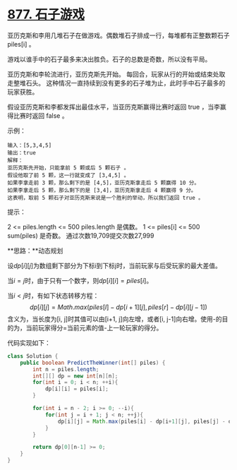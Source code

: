 # [877. 石子游戏](https://leetcode-cn.com/problems/stone-game/)
亚历克斯和李用几堆石子在做游戏。偶数堆石子排成一行，每堆都有正整数颗石子 piles[i] 。

游戏以谁手中的石子最多来决出胜负。石子的总数是奇数，所以没有平局。

亚历克斯和李轮流进行，亚历克斯先开始。 每回合，玩家从行的开始或结束处取走整堆石头。 这种情况一直持续到没有更多的石子堆为止，此时手中石子最多的玩家获胜。

假设亚历克斯和李都发挥出最佳水平，当亚历克斯赢得比赛时返回 true ，当李赢得比赛时返回 false 。

 

示例：

```
输入：[5,3,4,5]
输出：true
解释：
亚历克斯先开始，只能拿前 5 颗或后 5 颗石子 。
假设他取了前 5 颗，这一行就变成了 [3,4,5] 。
如果李拿走前 3 颗，那么剩下的是 [4,5]，亚历克斯拿走后 5 颗赢得 10 分。
如果李拿走后 5 颗，那么剩下的是 [3,4]，亚历克斯拿走后 4 颗赢得 9 分。
这表明，取前 5 颗石子对亚历克斯来说是一个胜利的举动，所以我们返回 true 。
```
 

提示：

2 <= piles.length <= 500
piles.length 是偶数。
1 <= piles[i] <= 500
sum(piles) 是奇数。
通过次数19,709提交次数27,999

**思路：**动态规划

设$dp[i][j]$为数组剩下部分为下标i到下标j时，当前玩家与后受玩家的最大差值。

当$i=j$时，由于只有一个数字，则$dp[i][i] = piles[i]$。

当$i<j$时，有如下状态转移方程：
$$
dp[i][j] = Math.max(piles[l] - dp[i+1][j], piles[r] - dp[i][j-1])
$$
含义为，当长度为[i, j]时其值可以由[i+1, j]向左增，或者[i, j-1]向右增。使用-的目的为，当前玩家得分=当前元素的值-上一轮玩家的得分。

代码实现如下：
```java
class Solution {
    public boolean PredictTheWinner(int[] piles) {
        int n = piles.length;
        int[][] dp = new int[n][n];
        for(int i = 0; i < n; ++i){
            dp[i][i] = piles[i];
        }

        for(int i = n - 2; i >= 0; --i){
            for(int j = i + 1; j < n; ++j){
                dp[i][j] = Math.max(piles[i] - dp[i+1][j], piles[j] - dp[i][j-1]);
            }
        }

        return dp[0][n-1] >= 0;
    }
}
```